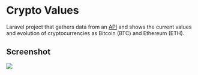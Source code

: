 # Crypto Values

Laravel project that gathers data from an <a href="https://coinmarketcap.com" target="_blank">API</a> and shows the current values and evolution of cryptocurrencies as Bitcoin (BTC) and Ethereum (ETH).

## Screenshot

<img src="http://i.imgur.com/VKuLNFQ.png">

